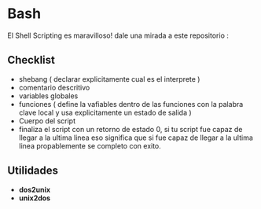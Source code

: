 # Bash

El Shell Scripting es maravilloso! dale una mirada a este repositorio :

## Checklist

- shebang ( declarar explicitamente cual es el interprete )
- comentario descritivo
- variables globales
- funciones ( define la vafiables dentro de las funciones con la palabra clave local y usa explicitamente un estado de salida )
- Cuerpo del script
- finaliza el script con un retorno de estado 0, si tu script fue capaz de llegar a la ultima linea eso significa que si fue capaz de llegar a la ultima linea propablemente se completo con exito.

## Utilidades

- **dos2unix**
- **unix2dos**
